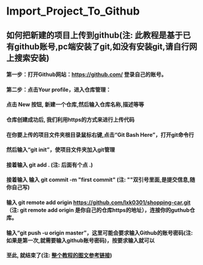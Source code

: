 # Import_Project_To_Github

## 如何把新建的项目上传到github(注: 此教程是基于已有github账号,pc端安装了git,如没有安装git,请自行网上搜索安装)

#### 第一步：打开Github网站：https://github.com/   登录自己的账号。

#### 第二步：点击Your profile，进入仓库管理：

#### 点击 New 按钮,  新建一个仓库,然后输入仓库名称,描述等等

#### 仓库创建成功后, 我们利用https的方式来进行上传代码

#### 在你要上传的项目文件夹根目录鼠标右键,点击“Git Bash Here”，打开git命令行

#### 然后输入“git init”，使项目文件夹加入git管理

#### 接着输入 git add .   (注: 后面有个点 .)

#### 接着输入 输入  git commit -m "first commit"  (注: ""双引号里面,是提交信息,随你自己写)

#### 输入   git remote add origin  https://github.com/lxk0301/shopping-car.git （注: git remote add origin 是你自己的仓库https的地址），连接你的guthub仓库。

#### 输入“git push -u origin master”，这里可能会要求输入Github的账号密码(注: 如果是第一次,就需要输入github账号密码)，按要求输入就可以

#### 至此, 就结束了(注: [整个教程的图文参考链接](https://www.cnblogs.com/shenchanghui/p/7184101.html))

